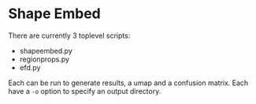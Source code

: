 # Shape Embed

There are currently 3 toplevel scripts:

- shapeembed.py
- regionprops.py
- efd.py

Each can be run to generate results, a umap and a confusion matrix. Each have a `-o` option to specify an output directory.

